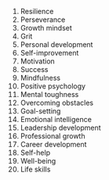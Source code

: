 1. Resilience
2. Perseverance
3. Growth mindset
4. Grit
5. Personal development
6. Self-improvement
7. Motivation
8. Success
9. Mindfulness
10. Positive psychology
11. Mental toughness
12. Overcoming obstacles
13. Goal-setting
14. Emotional intelligence
15. Leadership development
16. Professional growth
17. Career development
18. Self-help
19. Well-being
20. Life skills
